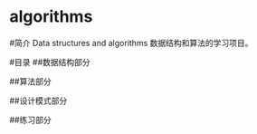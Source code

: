 algorithms
=========================
#简介
Data structures and algorithms
数据结构和算法的学习项目。

#目录
##数据结构部分

##算法部分

##设计模式部分

##练习部分


